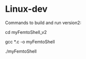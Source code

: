 # Linux-dev
Commands to build and run version2:

  cd myFemtoShell_v2 
  
  gcc *.c -o myFemtoShell

  ./myFemtoShell
